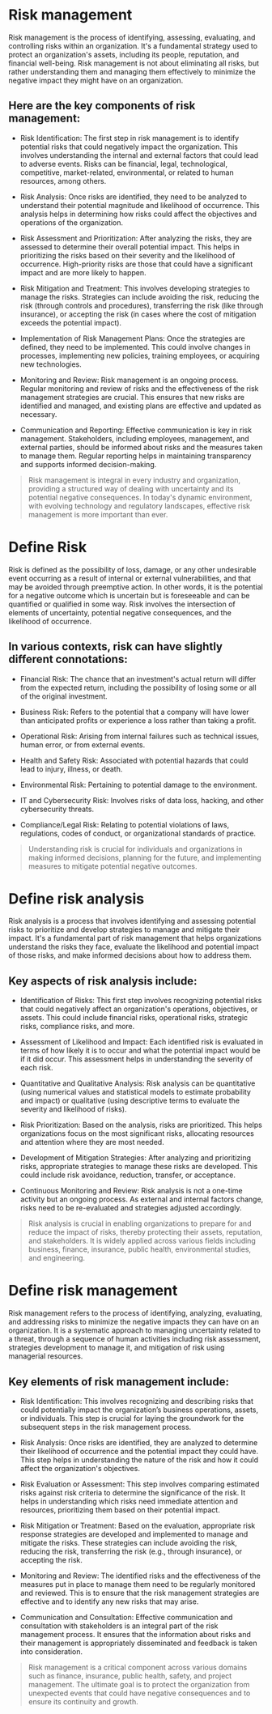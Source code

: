 # Risk management
Risk management is the process of identifying, assessing, evaluating, and controlling risks within an organization. It's a fundamental strategy used to protect an organization's assets, including its people, reputation, and financial well-being. Risk management is not about eliminating all risks, but rather understanding them and managing them effectively to minimize the negative impact they might have on an organization.

## Here are the key components of risk management:

- Risk Identification: The first step in risk management is to identify potential risks that could negatively impact the organization. This involves understanding the internal and external factors that could lead to adverse events. Risks can be financial, legal, technological, competitive, market-related, environmental, or related to human resources, among others.

- Risk Analysis: Once risks are identified, they need to be analyzed to understand their potential magnitude and likelihood of occurrence. This analysis helps in determining how risks could affect the objectives and operations of the organization.

- Risk Assessment and Prioritization: After analyzing the risks, they are assessed to determine their overall potential impact. This helps in prioritizing the risks based on their severity and the likelihood of occurrence. High-priority risks are those that could have a significant impact and are more likely to happen.

- Risk Mitigation and Treatment: This involves developing strategies to manage the risks. Strategies can include avoiding the risk, reducing the risk (through controls and procedures), transferring the risk (like through insurance), or accepting the risk (in cases where the cost of mitigation exceeds the potential impact).

- Implementation of Risk Management Plans: Once the strategies are defined, they need to be implemented. This could involve changes in processes, implementing new policies, training employees, or acquiring new technologies.

- Monitoring and Review: Risk management is an ongoing process. Regular monitoring and review of risks and the effectiveness of the risk management strategies are crucial. This ensures that new risks are identified and managed, and existing plans are effective and updated as necessary.

- Communication and Reporting: Effective communication is key in risk management. Stakeholders, including employees, management, and external parties, should be informed about risks and the measures taken to manage them. Regular reporting helps in maintaining transparency and supports informed decision-making.

> Risk management is integral in every industry and organization, providing a structured way of dealing with uncertainty and its potential negative consequences. In today's dynamic environment, with evolving technology and regulatory landscapes, effective risk management is more important than ever.


# Define Risk
Risk is defined as the possibility of loss, damage, or any other undesirable event occurring as a result of internal or external vulnerabilities, and that may be avoided through preemptive action. In other words, it is the potential for a negative outcome which is uncertain but is foreseeable and can be quantified or qualified in some way. Risk involves the intersection of elements of uncertainty, potential negative consequences, and the likelihood of occurrence.

## In various contexts, risk can have slightly different connotations:

- Financial Risk: The chance that an investment's actual return will differ from the expected return, including the possibility of losing some or all of the original investment.

- Business Risk: Refers to the potential that a company will have lower than anticipated profits or experience a loss rather than taking a profit.

- Operational Risk: Arising from internal failures such as technical issues, human error, or from external events.

- Health and Safety Risk: Associated with potential hazards that could lead to injury, illness, or death.

- Environmental Risk: Pertaining to potential damage to the environment.

- IT and Cybersecurity Risk: Involves risks of data loss, hacking, and other cybersecurity threats.

- Compliance/Legal Risk: Relating to potential violations of laws, regulations, codes of conduct, or organizational standards of practice.

> Understanding risk is crucial for individuals and organizations in making informed decisions, planning for the future, and implementing measures to mitigate potential negative outcomes.


# Define risk analysis
Risk analysis is a process that involves identifying and assessing potential risks to prioritize and develop strategies to manage and mitigate their impact. It's a fundamental part of risk management that helps organizations understand the risks they face, evaluate the likelihood and potential impact of those risks, and make informed decisions about how to address them.

## Key aspects of risk analysis include:

- Identification of Risks: This first step involves recognizing potential risks that could negatively affect an organization's operations, objectives, or assets. This could include financial risks, operational risks, strategic risks, compliance risks, and more.

- Assessment of Likelihood and Impact: Each identified risk is evaluated in terms of how likely it is to occur and what the potential impact would be if it did occur. This assessment helps in understanding the severity of each risk.

- Quantitative and Qualitative Analysis: Risk analysis can be quantitative (using numerical values and statistical models to estimate probability and impact) or qualitative (using descriptive terms to evaluate the severity and likelihood of risks).

- Risk Prioritization: Based on the analysis, risks are prioritized. This helps organizations focus on the most significant risks, allocating resources and attention where they are most needed.

- Development of Mitigation Strategies: After analyzing and prioritizing risks, appropriate strategies to manage these risks are developed. This could include risk avoidance, reduction, transfer, or acceptance.

- Continuous Monitoring and Review: Risk analysis is not a one-time activity but an ongoing process. As external and internal factors change, risks need to be re-evaluated and strategies adjusted accordingly.

> Risk analysis is crucial in enabling organizations to prepare for and reduce the impact of risks, thereby protecting their assets, reputation, and stakeholders. It is widely applied across various fields including business, finance, insurance, public health, environmental studies, and engineering.


# Define risk management
Risk management refers to the process of identifying, analyzing, evaluating, and addressing risks to minimize the negative impacts they can have on an organization. It is a systematic approach to managing uncertainty related to a threat, through a sequence of human activities including risk assessment, strategies development to manage it, and mitigation of risk using managerial resources.

## Key elements of risk management include:

- Risk Identification: This involves recognizing and describing risks that could potentially impact the organization’s business operations, assets, or individuals. This step is crucial for laying the groundwork for the subsequent steps in the risk management process.

- Risk Analysis: Once risks are identified, they are analyzed to determine their likelihood of occurrence and the potential impact they could have. This step helps in understanding the nature of the risk and how it could affect the organization's objectives.

- Risk Evaluation or Assessment: This step involves comparing estimated risks against risk criteria to determine the significance of the risk. It helps in understanding which risks need immediate attention and resources, prioritizing them based on their potential impact.

- Risk Mitigation or Treatment: Based on the evaluation, appropriate risk response strategies are developed and implemented to manage and mitigate the risks. These strategies can include avoiding the risk, reducing the risk, transferring the risk (e.g., through insurance), or accepting the risk.

- Monitoring and Review: The identified risks and the effectiveness of the measures put in place to manage them need to be regularly monitored and reviewed. This is to ensure that the risk management strategies are effective and to identify any new risks that may arise.

- Communication and Consultation: Effective communication and consultation with stakeholders is an integral part of the risk management process. It ensures that the information about risks and their management is appropriately disseminated and feedback is taken into consideration.

> Risk management is a critical component across various domains such as finance, insurance, public health, safety, and project management. The ultimate goal is to protect the organization from unexpected events that could have negative consequences and to ensure its continuity and growth.
